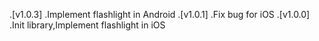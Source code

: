 .[v1.0.3]  .Implement flashlight in Android
.[v1.0.1]  .Fix bug for iOS
.[v1.0.0]  .Init library,Implement flashlight in iOS
